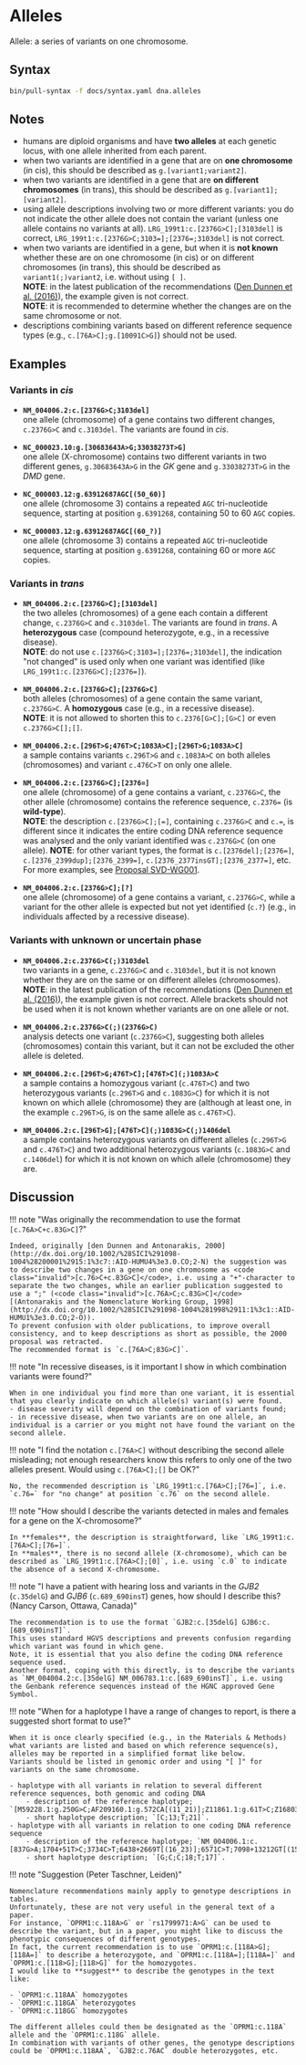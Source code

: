 # Alleles

<!-- ## Definition -->

Allele: a series of variants on one chromosome.

## Syntax

```sh exec="true"
bin/pull-syntax -f docs/syntax.yaml dna.alleles
```

## Notes

- humans are diploid organisms and have **two alleles** at each genetic locus, with one allele inherited from each parent.
- when two variants are identified in a gene that are on **one chromosome** (in cis), this should be described as `g.[variant1`<code class="spot1">;</code>`variant2]`.
- when two variants are identified in a gene that are **on different chromosomes** (in trans), this should be described as `g.[variant1]`<code class="spot1">;</code>`[variant2]`.
- using allele descriptions involving two or more different variants: you do not indicate the other allele does not contain the variant (unless one allele contains no variants at all).
  `LRG_199t1:c.[2376G>C];[3103del]` is correct, <code class="invalid">LRG_199t1:c.[2376G>C;3103=];[2376=;3103del]</code> is not correct.
- when two variants are identified in a gene, but when it is **not known** whether these are on one chromosome (in cis) or on different chromosomes (in trans), this should be described as `variant1`<code class="spot1">(;)</code>`variant2`, i.e. without using `[ ]`.<br>
  **NOTE**: in the latest publication of the recommendations ([Den Dunnen et al. (2016)](http://onlinelibrary.wiley.com/doi/10.1002/humu.22981/pdf)), the example given is not correct.<br>
  **NOTE**: it is recommended to determine whether the changes are on the same chromosome or not.
- descriptions combining variants based on different reference sequence types (e.g., <code class="invalid">c.[76A>C];g.[10091C>G]</code>) should not be used.


## Examples

### Variants in _cis_

- **`NM_004006.2:c.[2376G>C;3103del]`**<br>
  one allele (chromosome) of a gene contains two different changes, `c.2376G>C` and `c.3103del`.
  The variants are found in _cis_.

- **`NC_000023.10:g.[30683643A>G;33038273T>G]`**<br>
  one allele (X-chromosome) contains two different variants in two different genes, `g.30683643A>G` in the _GK_ gene and `g.33038273T>G` in the _DMD_ gene.

- **`NC_000003.12:g.63912687AGC[(50_60)]`**<br>
  one allele (chromosome 3) contains a repeated `AGC` tri-nucleotide sequence, starting at position `g.6391268`, containing 50 to 60 `AGC` copies.

- **`NC_000003.12:g.63912687AGC[(60_?)]`**<br>
  one allele (chromosome 3) contains a repeated `AGC` tri-nucleotide sequence, starting at position `g.6391268`, containing 60 or more `AGC` copies.

### Variants in _trans_

- **`NM_004006.2:c.[2376G>C];[3103del]`**<br>
  the two alleles (chromosomes) of a gene each contain a different change, `c.2376G>C` and `c.3103del`.
  The variants are found in _trans_.
  A **heterozygous** case (compound heterozygote, e.g., in a recessive disease).<br>
  **NOTE**: do not use <code class="invalid">c.[2376G>C;3103=];[2376=;3103del]</code>, the indication "not changed" is used only when one variant was identified (like `LRG_199t1:c.[2376G>C];[2376=]`).

- **`NM_004006.2:c.[2376G>C];[2376G>C]`**<br>
  both alleles (chromosomes) of a gene contain the same variant, `c.2376G>C`.
  A **homozygous** case (e.g., in a recessive disease).<br>
  **NOTE**: it is not allowed to shorten this to <code class="invalid">c.2376[G>C];[G>C]</code> or even <code class="invalid">c.2376G>C[];[]</code>.

- **`NM_004006.2:c.[296T>G;476T>C;1083A>C];[296T>G;1083A>C]`**<br>
  a sample contains variants `c.296T>G` and `c.1083A>C` on both alleles (chromosomes) and variant `c.476C>T` on only one allele.

- **`NM_004006.2:c.[2376G>C];[2376=]`**<br>
  one allele (chromosome) of a gene contains a variant, `c.2376G>C`, the other allele (chromosome) contains the reference sequence, `c.2376=` (is **wild-type**).<br>
  **NOTE**: the description `c.[2376G>C];[=]`, containing `c.2376G>C` and `c.=`, is different since it indicates the entire coding DNA reference sequence was analysed and the only variant identified was `c.2376G>C` (on one allele).
  **NOTE**: for other variant types, the format is `c.[2376del];[2376=]`, `c.[2376_2399dup];[2376_2399=]`, `c.[2376_2377insGT];[2376_2377=]`, etc.
  For more examples, see [Proposal SVD-WG001](../../consultation/SVD-WG001.md).

- **`NM_004006.2:c.[2376G>C];[?]`**<br>
  one allele (chromosome) of a gene contains a variant, `c.2376G>C`, while a variant for the other allele is expected but not yet identified (`c.?`) (e.g., in individuals affected by a recessive disease).

### Variants with unknown or uncertain phase

- **`NM_004006.2:c.2376G>C(;)3103del`**<br>
  two variants in a gene, `c.2376G>C` and `c.3103del`, but it is not known whether they are on the same or on different alleles (chromosomes).<br>
  **NOTE**: in the latest publication of the recommendations ([Den Dunnen et al. (2016)](http://onlinelibrary.wiley.com/doi/10.1002/humu.22981/pdf)), the example given is not correct.
  Allele brackets should not be used when it is not known whether variants are on one allele or not.

- **`NM_004006.2:c.2376G>C(;)(2376G>C)`**<br>
  analysis detects one variant (`c.2376G>C`), suggesting both alleles (chromosomes) contain this variant, but it can not be excluded the other allele is deleted.

- **`NM_004006.2:c.[296T>G;476T>C];[476T>C](;)1083A>C`**<br>
  a sample contains a homozygous variant (`c.476T>C`) and two heterozygous variants (`c.296T>G` and `c.1083G>C`) for which it is not known on which allele (chromosome) they are (although at least one, in the example `c.296T>G`, is on the same allele as `c.476T>C`).

- **`NM_004006.2:c.[296T>G];[476T>C](;)1083G>C(;)1406del`**<br>
  a sample contains heterozygous variants on different alleles (`c.296T>G` and `c.476T>C`) and two additional heterozygous variants (`c.1083G>C` and `c.1406del`) for which it is not known on which allele (chromosome) they are.

## Discussion

!!! note "Was originally the recommendation to use the format <code class="invalid">[c.76A>C+c.83G>C]</code>?"

    Indeed, originally [den Dunnen and Antonarakis, 2000](http://dx.doi.org/10.1002/%28SICI%291098-1004%28200001%2915:1%3c7::AID-HUMU4%3e3.0.CO;2-N) the suggestion was to describe two changes in a gene on one chromosome as <code class="invalid">[c.76>C+c.83G>C]</code>, i.e. using a "+"-character to separate the two changes, while an earlier publication suggested to use a ";" (<code class="invalid">[c.76A>C;c.83G>C]</code> [(Antonarakis and the Nomenclature Working Group, 1998](http://dx.doi.org/10.1002/%28SICI%291098-1004%281998%2911:1%3c1::AID-HUMU1%3e3.0.CO;2-O)).
    To prevent confusion with older publications, to improve overall consistency, and to keep descriptions as short as possible, the 2000 proposal was retracted.
    The recommended format is `c.[76A>C;83G>C]`.

!!! note "In recessive diseases, is it important I show in which combination variants were found?"

    When in one individual you find more than one variant, it is essential that you clearly indicate on which allele(s) variant(s) were found.
    - disease severity will depend on the combination of variants found;
    - in recessive disease, when two variants are on one allele, an individual is a carrier or you might not have found the variant on the second allele.

!!! note "I find the notation `c.[76A>C]` without describing the second allele misleading; not enough researchers know this refers to only one of the two alleles present. Would using <code class="invalid">c.[76A>C];[]</code> be OK?"

    No, the recommended description is `LRG_199t1:c.[76A>C];[76=]`, i.e. `c.76=` for "no change" at position `c.76` on the second allele.

!!! note "How should I describe the variants detected in males and females for a gene on the X-chromosome?"

    In **females**, the description is straightforward, like `LRG_199t1:c.[76A>C];[76=]`.
    In **males**, there is no second allele (X-chromosome), which can be described as `LRG_199t1:c.[76A>C];[0]`, i.e. using `c.0` to indicate the absence of a second X-chromosome.

!!! note "I have a patient with hearing loss and variants in the _GJB2_ (`c.35delG`) and _GJB6_ (`c.689_690insT`) genes, how should I describe this? (Nancy Carson, Ottawa, Canada)"

    The recommendation is to use the format `GJB2:c.[35delG] GJB6:c.[689_690insT]`.
    This uses standard HGVS descriptions and prevents confusion regarding which variant was found in which gene.
    Note, it is essential that you also define the coding DNA reference sequence used.
    Another format, coping with this directly, is to describe the variants as `NM_004004.2:c.[35delG] NM_006783.1:c.[689_690insT]`, i.e. using the Genbank reference sequences instead of the HGNC approved Gene Symbol.

!!! note "When for a haplotype I have a range of changes to report, is there a suggested short format to use?"

    When it is once clearly specified (e.g., in the Materials & Methods) what variants are listed and based on which reference sequence(s), alleles may be reported in a simplified format like below.
    Variants should be listed in genomic order and using "[ ]" for variants on the same chromosome.

    - haplotype with all variants in relation to several different reference sequences, both genomic and coding DNA
        - description of the reference haplotype; `[M59228.1:g.250G>C;AF209160.1:g.572CA[(11_21)];Z11861.1:g.61T>C;Z16803.1:g.114A[(18_22)]]`.
        - short haplotype description; `[C;13;T;21]`.
    - haplotype with all variants in relation to one coding DNA reference sequence
        - description of the reference haplotype; `NM_004006.1:c.[837G>A;1704+51T>C;3734C>T;6438+2669T[(16_23)];6571C>T;7098+13212GT[(15_19)]]`.
        - short haplotype description; `[G;C;C;18;T;17]`.

!!! note "Suggestion (Peter Taschner, Leiden)"

    Nomenclature recommendations mainly apply to genotype descriptions in tables.
    Unfortunately, these are not very useful in the general text of a paper.
    For instance, `OPRM1:c.118A>G` or `rs1799971:A>G` can be used to describe the variant, but in a paper, you might like to discuss the phenotypic consequences of different genotypes.
    In fact, the current recommendation is to use `OPRM1:c.[118A>G];[118A=]` to describe a heterozygote, and `OPRM1:c.[118A=];[118A=]` and `OPRM1:c.[118>G];[118>G]` for the homozygotes.
    I would like to **suggest** to describe the genotypes in the text like:

    - `OPRM1:c.118AA` homozygotes
    - `OPRM1:c.118GA` heterozygotes
    - `OPRM1:c.118GG` homozygotes

    The different alleles could then be designated as the `OPRM1:c.118A` allele and the `OPRM1:c.118G` allele.
    In combination with variants of other genes, the genotype descriptions could be `OPRM1:c.118AA`, `GJB2:c.76AC` double heterozygotes, etc.
